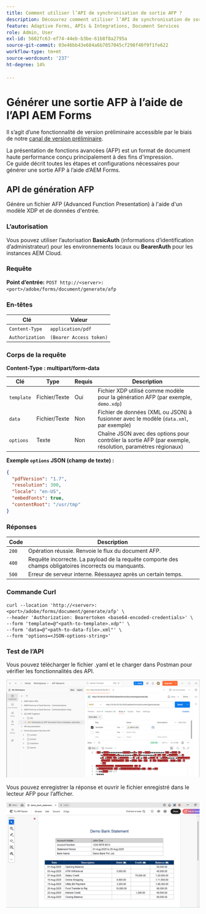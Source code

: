 ```yaml
---
title: Comment utiliser l’API de synchronisation de sortie AFP ?
description: Découvrez comment utiliser l’API de synchronisation de sortie AFP pour récupérer et synchroniser les rendus de sortie.
feature: Adaptive Forms, APIs & Integrations, Document Services
role: Admin, User
exl-id: 5602fc63-ef74-44eb-b3be-61b8f8a2795a
source-git-commit: 03e46bb43e684a6b7057045cf298f40f9f1fe622
workflow-type: tm+mt
source-wordcount: '237'
ht-degree: 14%

---
```


# Générer une sortie AFP à l’aide de l’API AEM Forms

<span class="preview">Il s’agit d’une fonctionnalité de version préliminaire accessible par le biais de notre [canal de version préliminaire](https://experienceleague.adobe.com/docs/experience-manager-cloud-service/content/release-notes/prerelease.html#new-features). </span>

La présentation de fonctions avancées (AFP) est un format de document haute performance conçu principalement à des fins d&#39;impression.\
Ce guide décrit toutes les étapes et configurations nécessaires pour générer une sortie AFP à l’aide d’AEM Forms.

<!--
## Prerequisites

To support AFP output generation, the following OSGi bundles must be present and in an **active** state:

* **AFP Core Bundle** – Available in the AFP repository
* **Forms Output Core** – Found in the Forms Output comments package
* **Bedrock Connector** – Provided by the Forms Output API
* **Cloud Ready Implementation** – Available through the Forms installer

>[!NOTE]
>
> * If any bundle is inactive, resolve dependency issues or reinstall manually.
> * To enable AFP generation, the `FT_FORMS-17887` toggle configurations must be set in AEM configuration manager.-->

## API de génération AFP

Génère un fichier AFP (Advanced Function Presentation) à l&#39;aide d&#39;un modèle XDP et de données d&#39;entrée.

### L’autorisation

Vous pouvez utiliser l’autorisation **BasicAuth** (informations d’identification d’administrateur) pour les environnements locaux ou **BearerAuth** pour les instances AEM Cloud.

### Requête

**Point d’entrée:**
`POST http://<server>:<port>/adobe/forms/document/generate/afp`

### En-têtes

| Clé | Valeur |
| --------------- | ------------------------------------------------------ |
| `Content-Type` | `application/pdf` |
| `Authorization` | `(Bearer Access token)` |

### Corps de la requête

**Content-Type : multipart/form-data**

| Clé | Type | Requis | Description |
| ---------- | ---- | -------- | ------------------------------------------------------------------------- |
| `template` | Fichier/Texte | Oui | Fichier XDP utilisé comme modèle pour la génération AFP (par exemple, `demo.xdp`) |
| `data` | Fichier/Texte | Non | Fichier de données (XML ou JSON) à fusionner avec le modèle (`data.xml`, par exemple) |
| `options` | Texte | Non | Chaîne JSON avec des options pour contrôler la sortie AFP (par exemple, résolution, paramètres régionaux) |

**Exemple `options` JSON (champ de texte) :**

```json
{
  "pdfVersion": "1.7",
  "resolution": 300,
  "locale": "en-US",
  "embedFonts": true,
  "contentRoot": "/usr/tmp"
}
```

### Réponses

| Code | Description |
| ----- | ------------------------------------------------------------------------- |
| `200` | Opération réussie. Renvoie le flux du document AFP. |
| `400` | Requête incorrecte. La payload de la requête comporte des champs obligatoires incorrects ou manquants. |
| `500` | Erreur de serveur interne. Réessayez après un certain temps. |

### Commande Curl

```
curl --location 'http://<server>:<port>/adobe/forms/document/generate/afp' \
--header 'Authorization: Bearertoken <base64-encoded-credentials>' \
--form 'template=@"<path-to-template>.xdp"' \
--form 'data=@"<path-to-data-file>.xml"' \
--form 'options=<JSON-options-string>'
```

### Test de l’API

Vous pouvez télécharger le fichier .yaml et le charger dans Postman pour vérifier les fonctionnalités des API.

![image Postman AFP](/help/forms/assets/afp-postman.png)

Vous pouvez enregistrer la réponse et ouvrir le fichier enregistré dans le lecteur AFP pour l’afficher.

![Lecteur PDF](/help/forms/assets/afp-pdf.png)
